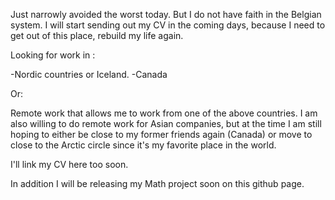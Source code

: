 Just narrowly avoided the worst today. But I do not have faith in the Belgian system.
I will start sending out my CV in the coming days, because I need to get out of this place, rebuild my life again.

Looking for work in :

-Nordic countries or Iceland.
-Canada

Or:

Remote work that allows me to work from one of the above countries.
I am also willing to do remote work for Asian companies, but at the time I am still hoping to either be close to my former friends again (Canada) or move to close to the Arctic circle since it's my favorite place in the world.

I'll link my CV here too soon.

In addition I will be releasing my Math project soon on this github page.
